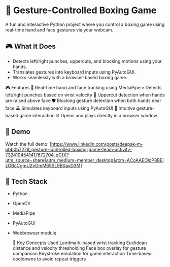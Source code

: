 # 🥊 Gesture-Controlled Boxing Game

A fun and interactive Python project where you control a boxing game using real-time hand and face gestures via your webcam.

## 🎮 What It Does
- Detects left/right punches, uppercuts, and blocking motions using your hands.
- Translates gestures into keyboard inputs using PyAutoGUI.
- Works seamlessly with a browser-based boxing game.

🎮 Features
🎥 Real-time hand and face tracking using MediaPipe
✊ Detects left/right punches based on wrist velocity
👊 Uppercut detection when hands are raised above face
🛡️ Blocking gesture detection when both hands near face
🕹️ Simulates keyboard inputs using PyAutoGUI
🧠 Intuitive gesture-based game interaction
🌐 Opens and plays directly in a browser window

## 📸 Demo

Watch the full demo: [https://www.linkedin.com/posts/deepak-m-bbb0b7278_gesture-controlled-boxing-game-team-activity-7324104541417672704-qCfX?utm_source=share&utm_medium=member_desktop&rcm=ACoAAEOlcP8BElzOBcCgmU2vOmM65SL9B0avD3M]

## 🧰 Tech Stack
- Python
- OpenCV
- MediaPipe
- PyAutoGUI
- Webbrowser module

  🧪 Key Concepts Used
Landmark-based wrist tracking
Euclidean distance and velocity thresholding
Face box overlay for gesture comparison
Keystroke emulation for game interaction
Time-based cooldowns to avoid repeat triggers

